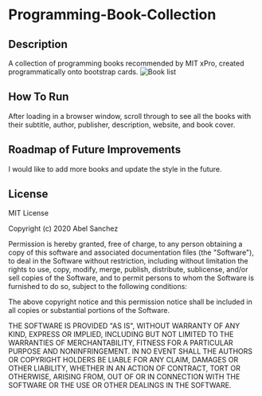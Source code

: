 # Programming-Book-Collection

## Description 

A collection of programming books recommended by MIT xPro, created programmatically onto bootstrap cards.
![Book list](https://github.com/isabelleting/Programming-Book-Collection/assets/144510802/0e1bdf54-d526-4830-8dde-fc1166d4e19f)

## How To Run

After loading in a browser window, scroll through to see all the books with their subtitle, author, publisher, description, website, and book cover.

## Roadmap of Future Improvements

I would like to add more books and update the style in the future. 

## License

MIT License

Copyright (c) 2020 Abel Sanchez

Permission is hereby granted, free of charge, to any person obtaining a copy
of this software and associated documentation files (the "Software"), to deal
in the Software without restriction, including without limitation the rights
to use, copy, modify, merge, publish, distribute, sublicense, and/or sell
copies of the Software, and to permit persons to whom the Software is
furnished to do so, subject to the following conditions:

The above copyright notice and this permission notice shall be included in all
copies or substantial portions of the Software.

THE SOFTWARE IS PROVIDED "AS IS", WITHOUT WARRANTY OF ANY KIND, EXPRESS OR
IMPLIED, INCLUDING BUT NOT LIMITED TO THE WARRANTIES OF MERCHANTABILITY,
FITNESS FOR A PARTICULAR PURPOSE AND NONINFRINGEMENT. IN NO EVENT SHALL THE
AUTHORS OR COPYRIGHT HOLDERS BE LIABLE FOR ANY CLAIM, DAMAGES OR OTHER
LIABILITY, WHETHER IN AN ACTION OF CONTRACT, TORT OR OTHERWISE, ARISING FROM,
OUT OF OR IN CONNECTION WITH THE SOFTWARE OR THE USE OR OTHER DEALINGS IN THE
SOFTWARE.
